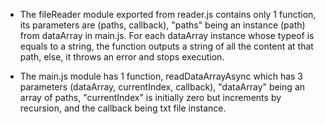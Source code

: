 - The fileReader module exported from reader.js contains only 1 function, its parameters are (paths, callback), "paths" being an instance (path) from dataArray in main.js. For each dataArray instance whose typeof is equals to a string, the function outputs a string of all the content at that path, else, it throws an error and stops execution.

- The main.js module has 1 function, readDataArrayAsync which has 3 parameters (dataArray, currentIndex, callback), "dataArray" being an array of paths, "currentIndex" is initially zero but increments by recursion, and the callback being txt file instance.